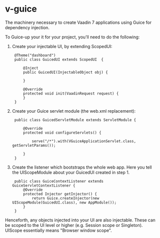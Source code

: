 v-guice
=======

The machinery necessary to create Vaadin 7 applications using Guice for dependency injection.

To Guice-up your  it for your project, you'll need to do the following:

1. Create your injectable UI, by extending ScopedUI:

		@Theme("dashboard")
		public class GuicedUI extends ScopedUI  {

			@Inject
			public GuicedUI(InjectableObject obj) {

			}

			@Override
			protected void init(VaadinRequest request) {
			}
		}

2. Create your Guice servlet module (the web.xml replacement):

		public class GuicedServletModule extends ServletModule {

		    @Override
    		protected void configureServlets() {
    		
        		serve("/*").with(VGuiceApplicationServlet.class, getServletParams());
    		
    		}
		}
		

3. Create the listener which bootstraps the whole web app. Here you tell the UIScopeModule about your GuicedUI created in step 1.

		public class GuiceContextListener extends GuiceServletContextListener {
			@Override
			protected Injector getInjector() {
				return Guice.createInjector(new UIScopeModule(GuicedUI.class), new AppModule());
			}
		}
		
		
Henceforth, any objects injected into your UI are also injectable. These can be scoped to the UI level or higher (e.g. Session scope or Singleton).
UIScope essentially means "Browser window scope". 
